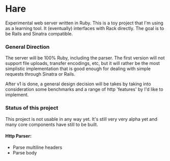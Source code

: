 # Hare

Experimental web server written in Ruby. This is a toy project that I'm
using as a learning tool. It (eventually) interfaces with Rack directly.
The goal is to be Rails and Sinatra compatible.

### General Direction

The server will be 100% Ruby, including the parser. The first version
will not support file uploads, transfer encodings, etc, but it will
rather be the most simplistic implementation that is good enough for
dealing with simple requests through Sinatra or Rails.

After v1 is done, a general design decision will be takes by taking into
consideration some benchmarks and a range of http 'features' by I'd like
to implement.


### Status of this project

This project is not usable in any way yet. It's still very very alpha
yet and many core components have still to be built.

#### Http Parser:

* Parse multiline headers
* Parse body
